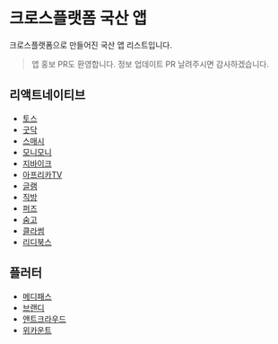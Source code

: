 # 크로스플랫폼 국산 앱

크로스플랫폼으로 만들어진 국산 앱 리스트입니다.
> 앱 홍보 PR도 환영합니다. 정보 업데이트 PR 날려주시면 감사하겠습니다.

## 리액트네이티브

- [토스](https://toss.im/slash-22/sessions/1-2)
- [굿닥](https://www.goodoc.co.kr)
- [스매시](https://www.smaxh.com)
- [모니모니](https://www.monymony.co)
- [지바이크](https://gbike.io)
- [아프리카TV](https://afreecatv.com)
- [글램](https://play.google.com/store/apps/details?id=com.charmy.cupist)
- [직방](https://www.zigbang.com)
- [퍼즈](https://puzz.fun)
- [숨고](https://soomgo.com)
- [클라썸](https://www.classum.com)
- [리디북스](https://ridicorp.com/story/react-native-ridibooks-ap)

## 플러터

- [메디패스](https://play.google.com/store/apps/details?id=me.medipass&hl)
- [브랜디](https://blog.brandi.co.kr/31)
- [앤트크라우드](https://www.antcrowd.com)
- [위카운트](https://appagg.com/ios/social-networking/wecount-space-38065972.html)
